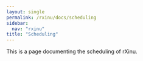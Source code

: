 ```yaml
---
layout: single
permalink: /rxinu/docs/scheduling
sidebar:
  nav: "rxinu"
title: "Scheduling"
---
```


This is a page documenting the scheduling of rXinu.
